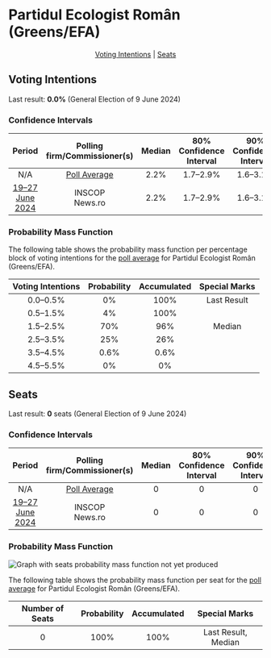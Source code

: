 # Partidul Ecologist Român (Greens/EFA)

<p align="center"><a href="#voting-intentions">Voting Intentions</a> | <a href="#seats">Seats</a></p>

## Voting Intentions

Last result: **0.0%** (General Election of 9 June 2024)

### Confidence Intervals

| Period     | Polling firm/Commissioner(s) | Median | 80% Confidence Interval | 90% Confidence Interval | 95% Confidence Interval | 99% Confidence Interval |
|:----------:|:----------------:|:-----------:|:-----------------------:|:-----------------------:|:-----------------------:|:-----------------------:|
| N/A | [Poll Average](average.html) | 2.2% | 1.7–2.9% | 1.6–3.1% | 1.5–3.2% | 1.3–3.6% |
| [19–27 June 2024](2024-06-27-INSCOP.html) | INSCOP <br> News.ro | 2.2% | 1.7–2.9% | 1.6–3.1% | 1.5–3.2% | 1.3–3.6% |

### Probability Mass Function

The following table shows the probability mass function per percentage block of voting intentions for the [poll average](average.html) for Partidul Ecologist Român (Greens/EFA).

| Voting Intentions | Probability | Accumulated | Special Marks |
|:-----------------:|:-----------:|:-----------:|:-------------:|
| 0.0–0.5% | 0% | 100% | Last Result |
| 0.5–1.5% | 4% | 100% |  |
| 1.5–2.5% | 70% | 96% | Median |
| 2.5–3.5% | 25% | 26% |  |
| 3.5–4.5% | 0.6% | 0.6% |  |
| 4.5–5.5% | 0% | 0% |  |


## Seats

Last result: **0** seats (General Election of 9 June 2024)

### Confidence Intervals

| Period     | Polling firm/Commissioner(s) | Median | 80% Confidence Interval | 90% Confidence Interval | 95% Confidence Interval | 99% Confidence Interval |
|:----------:|:----------------:|:------:|:-----------------------:|:-----------------------:|:-----------------------:|:-----------------------:|
| N/A | [Poll Average](average.html) | 0 | 0 | 0 | 0 | 0 |
| [19–27 June 2024](2024-06-27-INSCOP.html) | INSCOP <br> News.ro | 0 | 0 | 0 | 0 | 0 |

### Probability Mass Function

![Graph with seats probability mass function not yet produced](average-seats-pmf-partidulecologistromângreensefa.png "Seats Probability Mass Function")

The following table shows the probability mass function per seat for the [poll average](average.html) for Partidul Ecologist Român (Greens/EFA).

| Number of Seats | Probability | Accumulated | Special Marks |
|:---------------:|:-----------:|:-----------:|:-------------:|
| 0 | 100% | 100% | Last Result, Median |


